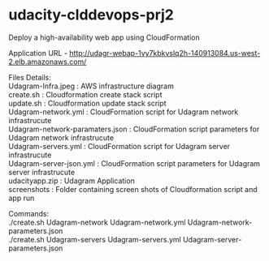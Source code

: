# udacity-clddevops-prj2
Deploy a high-availability web app using CloudFormation<br>

Application URL - http://udagr-webap-1vy7kbkvslq2h-140913084.us-west-2.elb.amazonaws.com/<br>


Files Details:<br>
Udagram-Infra.jpeg : AWS infrastructure diagram<br>
create.sh : Cloudformation create stack script <br>
update.sh : Cloudformation update stack script <br>
Udagram-network.yml : CloudFormation script for Udagram network infrastrucute<br>
Udagram-network-paramaters.json : CloudFormation script parameters for Udagram network infrastrucute<br>
Udagram-servers.yml : CloudFormation script for Udagram server infrastrucute<br>
Udagram-server-json.yml : CloudFormation script parameters for Udagram server infrastrucute<br>
udacityapp.zip : Udagram Application<br>
screenshots : Folder containing screen shots of Cloudformation script and app run<br>

Commands:<br>
./create.sh Udagram-network Udagram-network.yml Udagram-network-parameters.json<br>
./create.sh Udagram-servers Udagram-servers.yml Udagram-server-parameters.json
